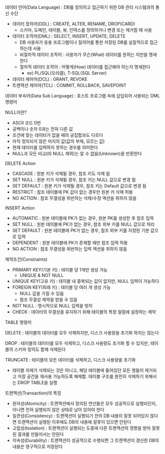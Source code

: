 데이터 언어(Data Language) : DB를 정의하고 접근하기 위한 DB 관리 시스템과의 통신 수단

- 데이터 정의어(DDL) : CREATE, ALTER, RENAME, DROP(CARD)
    - 스키마, 도메인, 테이블, 뷰, 인덱스를 정의하거나 변경 또는 제거할 때 사용
- 데이터 조작어(DML) : SELECT, INSERT, UPDATE, DELETE
    - DB 사용자가 응용 프로그램이나 질의어를 통한 저장된 DB를 실질적으로 접근하는데 사용
    - 비절차적 데이터 조작어 : 사용자가 무슨(What) 데이터를 원하는 지만을 명세한다
    - 절차적 데이터 조작어 : 어떻게(How) 데이터를 접근해야 하는지 명세한다
        - ex) PL/SQL(오라클), T-SQL(SQL Server)
- 데이터 제어어(DCL) : GRANT, REVOKE
- 트랜잭션 제어어(TCL) : COMMIT, ROLLBACK, SAVEPOINT

데이터 부속어(Data Sub Language) : 호스트 프로그램 속에 삽입되어 사용되는 DML 명령어

NULL이란?

- ASCII 코드 0번
- 공백이나 숫자 0과는 전혀 다른 값
- 조건에 맞는 데이터가 없을 때의 공집합과도 다르다
- 아직 정의되지 않은 미지의 값(값의 부재, 모르는 값)
- 현재 데이터를 입력하지 못하는 경우를 의미한다
- NULL과 모든 비교(IS NULL 제외)는 알 수 없음(Unknown)을 반환한다

DELETE Action

- CASCADE : 원본 키가 삭제될 경우, 참조 키도 삭제 됨
- SET NULL : 원본 키가 삭제될 경우, 참조 키는 NULL 값으로 변경 됨
- SET DEFAULT : 원본 키가 삭제될 경우, 참조 키는 Default 값으로 변경 됨
- RESTRICT : 참조 테이블에 PK 값이 없는 경우만 원본 키 삭제 허용
- NO ACTION : 참조 무결성을 위반하는 삭제/수정 액션을 취하지 않음

INSERT Action

- AUTOMATIC : 원본 테이블에 PK가 없는 경우, 원본 PK를 생성한 후 참조 입력
- SET NULL : 원본 테이블에 PK가 없는 경우, 참조 외부 키를 NULL 값으로 처리
- SET DEFAULT : 원본 테이블에 PK가 없는 경우, 참조 외부 키를 지정된 기본 값으로 입력
- DEPENDENT : 원본 테이블에 PK가 존재할 때만 참조 입력 허용
- NO ACTION : 참조 무결성을 위반하는 입력 액션을 취하지 않음

제약조건(Constraints)

- PRIMARY KEY(기본 키) : 테이블 당 1개만 생성 가능
    - UNIQUE & NOT NULL
- UNIQUE KEY(고유 키) : 테이블 내 중복되는 값이 없지만, NULL 입력이 가능하다
- FOREIGN KEY(외래 키) : 테이블 당 여러 개 생성 가능
    - NULL 값을 가질 수 있음
    - 참조 무결성 제약을 받을 수 있음
- NOT NULL : 명시적으로 NULL 입력을 방지
- CHECK : 데이터의 무결성을 유지하기 위해 테이블의 특정 컬럼에 설정하는 제약

TABLE 명령어

DELETE : 테이블의 데이터를 모두 삭제하지만, 디스크 사용량을 초기화 하지는 않는다

DROP : 테이블의 데이터를 모두 삭제하고, 디스크 사용량도 초기화 할 수 있지만, 테이블의 스키마 정의도 함께 삭제된다

TRUNCATE : 테이블의 모든 데이터를 삭제하고, 디스크 사용량을 초기화

- 테이블 자체가 삭제되는 것은 아니고, 해당 테이블에 들어있던 모든 행들이 제거되고 저장 공간을 재사용 가능하도록 해제함. 테이블 구조를 완전히 삭제하기 위해서는 DROP TABLE을 실행

트랜잭션(Transaction)의 특징

- 원자성(Atomicity) : 트랜잭션에서 정의된 연산들은 모두 성공적으로 실행되던지, 아니면 전혀 실행되지 않은 상태로 남아 있어야 한다
- 일관성(Consistency) : 트랜잭션이 실행되기 전의 DB 내용이 잘못 되어있지 않다면 트랜잭션이 실행된 이후에도 DB의 내용에 잘못이 있으면 안된다
- 고립성(Isolation) : 트랜잭션이 실행되는 도중에 다른 트랜잭션의 영향을 받아 잘못된 결과를 만들어서는 안된다
- 지속성(Durability) : 트랜잭션이 성공적으로 수행되면 그 트랜잭션이 갱신한 DB의 내용은 영구적으로 저장된다